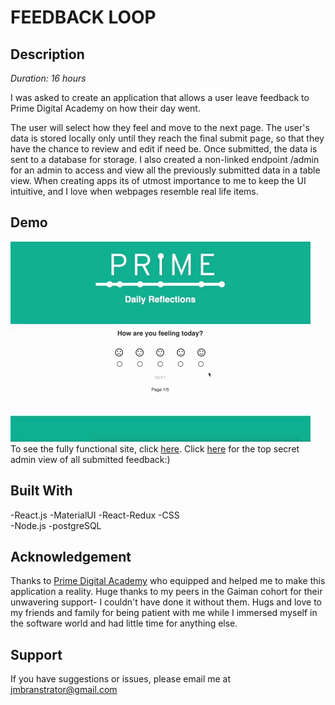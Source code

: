 # FEEDBACK LOOP

## Description

_Duration: 16 hours_

I was asked to create an application that allows a user leave feedback to Prime Digital Academy on how their day went. 

The user will select how they feel and move to the next page. The user's data is stored locally only until they reach the final submit page, so that they have the chance to review and edit if need be. Once submitted, the data is sent to a database for storage. I also created a non-linked endpoint /admin for an admin to access and view all the previously submitted data in a table view.  When creating apps its of utmost importance to me to keep the UI intuitive, and I love when webpages resemble real life items. 

## Demo

![Alt Text](feeedback.gif)
</br>
To see the fully functional site, click [here](https://nameless-thicket-94536.herokuapp.com/#/).
Click [here](https://nameless-thicket-94536.herokuapp.com/#/admin) for the top secret admin view of all submitted feedback:)

## Built With

-React.js
-MaterialUI
-React-Redux 
-CSS  
-Node.js 
-postgreSQL

## Acknowledgement
Thanks to [Prime Digital Academy](www.primeacademy.io) who equipped and helped me to make this application a reality. Huge thanks to my peers in the Gaiman cohort for their unwavering support- I couldn't have done it without them. Hugs and love to my friends and family for being patient with me while I immersed myself in the software world and had little time for anything else. 

## Support
If you have suggestions or issues, please email me at jmbranstrator@gmail.com

